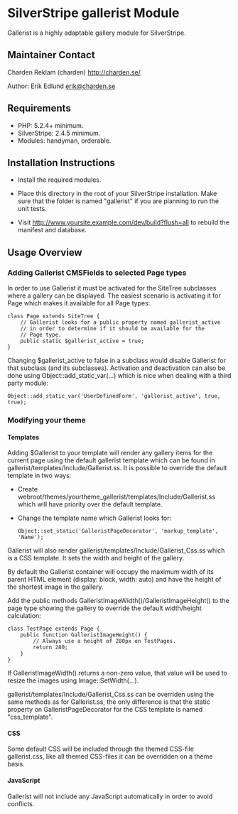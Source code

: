# SilverStripe gallerist Module

Gallerist is a highly adaptable gallery module for SilverStripe.

## Maintainer Contact

Charden Reklam (charden) <http://charden.se/>

Author: Erik Edlund <erik@charden.se>

## Requirements

 * PHP: 5.2.4+ minimum.
 * SilverStripe: 2.4.5 minimum.
 * Modules: handyman, orderable.

## Installation Instructions

 * Install the required modules.

 * Place this directory in the root of your SilverStripe installation. Make sure
   that the folder is named "gallerist" if you are planning to run the unit tests.

 * Visit http://www.yoursite.example.com/dev/build?flush=all to rebuild the
   manifest and database.

## Usage Overview

### Adding Gallerist CMSFields to selected Page types

In order to use Gallerist it must be activated for the SiteTree subclasses
where a gallery can be displayed. The easiest scenario is activating it for
Page which makes it available for all Page types:

    class Page extends SiteTree {
        // Gallerist looks for a public property named gallerist_active
        // in order to determine if it should be available for the
        // Page type.
        public static $gallerist_active = true;
    }

Changing $gallerist_active to false in a subclass would disable Gallerist for
that subclass (and its subclasses). Activation and deactivation can also be done
using Object::add_static_var(...) which is nice when dealing with a third party
module:

    Object::add_static_var('UserDefinedForm', 'gallerist_active', true, true);

### Modifying your theme

#### Templates

Adding $Gallerist to your template will render any gallery items for the current
page using the default gallerist template which can be found in
gallerist/templates/Include/Gallerist.ss. It is possible to override the
default template in two ways:

 * Create webroot/themes/yourtheme_gallerist/templates/Include/Gallerist.ss
   which will have priority over the default template.

 * Change the template name which Gallerist looks for:
   
       Object::set_static('GalleristPageDecorator', 'markup_template', 'Name');

Gallerist will also render gallerist/templates/Include/Gallerist_Css.ss which
is a CSS template. It sets the width and height of the gallery.

By default the Gallerist container will occupy the maximum width of its parent
HTML element (display: block, width: auto) and have the height of the shortest
image in the gallery.

Add the public methods GalleristImageWidth()/GalleristImageHeight() to the page
type showing the gallery to override the default width/height calculation:

    class TestPage extends Page {
        public function GalleristImageHeight() {
            // Always use a height of 280px on TestPages.
            return 280;
        }
    }

If GalleristImageWidth() returns a non-zero value, that value will be used
to resize the images using Image::SetWidth(...).

gallerist/templates/Include/Gallerist_Css.ss can be overriden using the same
methods as for Gallerist.ss, the only difference is that the static property
on GalleristPageDecorator for the CSS template is named "css_template".

#### CSS

Some default CSS will be included through the themed CSS-file gallerist.css,
like all themed CSS-files it can be overridden on a theme basis.

#### JavaScript

Gallerist will not include any JavaScript automatically in order to avoid
conflicts.

